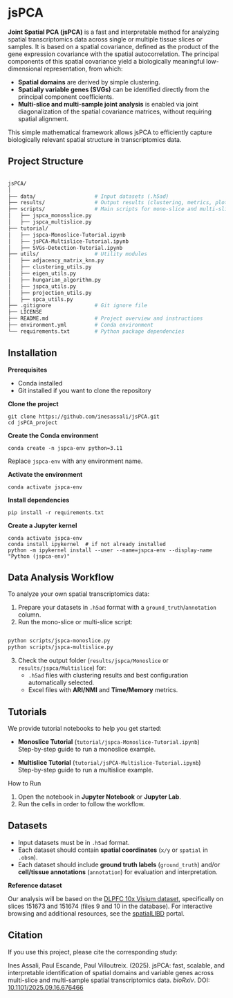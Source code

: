 # jsPCA



**Joint Spatial PCA (jsPCA)** is a fast and interpretable method for analyzing spatial transcriptomics data across single or multiple tissue slices or samples. It is based on a spatial covariance, defined as the product of the gene expression covariance with the spatial autocorrelation. The principal components of this spatial covariance yield a biologically meaningful low-dimensional representation, from which:



* **Spatial domains** are derived by simple clustering.
* **Spatially variable genes (SVGs)** can be identified directly from the principal component coefficients.
* **Multi-slice and multi-sample joint analysis** is enabled via joint diagonalization of the spatial covariance matrices, without requiring spatial alignment.



This simple mathematical framework allows jsPCA to efficiently capture biologically relevant spatial structure in transcriptomics data.

## Project Structure
```bash

jsPCA/
│
├── data/                   # Input datasets (.h5ad)
├── results/                # Output results (clustering, metrics, plots)
├── scripts/                # Main scripts for mono-slice and multi-slice analysis
│   ├── jspca_monosslice.py
│   ├── jspca_multislice.py
├── tutorial/
│   ├── jspca-Monoslice-Tutorial.ipynb
│   ├── jsPCA-Multislice-Tutorial.ipynb
│   ├── SVGs-Detection-Tutorial.ipynb
├── utils/                  # Utility modules
│   ├── adjacency_matrix_knn.py
│   ├── clustering_utils.py
│   ├── eigen_utils.py
│   ├── hungarian_algorithm.py
│   ├── jspca_utils.py
│   ├── projection_utils.py
│   ├── spca_utils.py
├── .gitignore              # Git ignore file
├── LICENSE                 
├── README.md               # Project overview and instructions
├── environment.yml         # Conda environment
└── requirements.txt        # Python package dependencies

```


## Installation

**Prerequisites**

- Conda installed
- Git installed if you want to clone the repository


**Clone the project**

```
git clone https://github.com/inesassali/jsPCA.git
cd jsPCA_project
```

**Create the Conda environment**

```
conda create -n jspca-env python=3.11
```

Replace `jspca-env` with any environment name.

**Activate the environment**

```
conda activate jspca-env
```

**Install dependencies**

```
pip install -r requirements.txt
```
**Create a Jupyter kernel**

```
conda activate jspca-env
conda install ipykernel  # if not already installed
python -m ipykernel install --user --name=jspca-env --display-name "Python (jspca-env)"
```

## Data Analysis Workflow
To analyze your own spatial transcriptomics data:

1. Prepare your datasets in `.h5ad` format with a `ground_truth`/`annotation` column.
2. Run the mono-slice or multi-slice script:

```bash

python scripts/jspca-monoslice.py
python scripts/jspca-multislice.py

```
3. Check the output folder (`results/jspca/Monoslice` or `results/jspca/Multislice`) for:
   * `.h5ad` files with clustering results and best configuration automatically selected.
   * Excel files with **ARI/NMI** and **Time/Memory** metrics.

## Tutorials

We provide tutorial notebooks to help you get started:

- **Monoslice Tutorial** (`tutorial/jspca-Monoslice-Tutorial.ipynb`)  
  Step-by-step guide to run a monoslice example.

- **Multislice Tutorial** (`tutorial/jsPCA-Multislice-Tutorial.ipynb`)  
  Step-by-step guide to run a multislice example.

How to Run
1. Open the notebook in **Jupyter Notebook** or **Jupyter Lab**.
2. Run the cells in order to follow the workflow.


## Datasets

- Input datasets must be in `.h5ad` format.
- Each dataset should contain **spatial coordinates** (`x/y` or `spatial` in `.obsm`).
- Each dataset should include **ground truth labels** (`ground_truth`) and/or **cell/tissue annotations** (`annotation`) for evaluation and interpretation.

**Reference dataset**

Our analysis will be based on the [DLPFC 10x Visium dataset](http://sdmbench.drai.cn), specifically on slices 151673 and 151674 (files 9 and 10 in the database).
For interactive browsing and additional resources, see the [spatialLIBD](https://research.libd.org/spatialLIBD/) portal.

## Citation
If you use this project, please cite the corresponding study:

Ines Assali, Paul Escande, Paul Villoutreix. (2025). jsPCA: fast, scalable, and interpretable identification of spatial domains and variable genes across multi-slice and multi-sample spatial transcriptomics data. *bioRxiv*. DOI: [10.1101/2025.09.16.676466](https://doi.org/10.1101/2025.09.16.676466)

